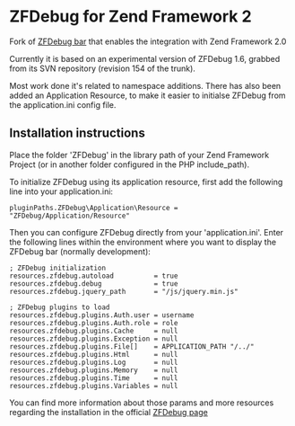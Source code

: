 # ZFDebug for Zend Framework 2

Fork of [ZFDebug bar](http://code.google.com/p/zfdebug/) that enables the integration
with Zend Framework 2.0

Currently it is based on an experimental version of ZFDebug 1.6, grabbed from its SVN
repository (revision 154 of the trunk).

Most work done it's related to namespace additions. There has also been added an Application
Resource, to make it easier to initialse ZFDebug from the application.ini config file.

## Installation instructions

Place the folder 'ZFDebug' in the library path of your Zend Framework Project
(or in another folder configured in the PHP include_path).

To initialize ZFDebug using its application resource, first add the following line into your application.ini:

    pluginPaths.ZFDebug\Application\Resource = "ZFDebug/Application/Resource"

Then you can configure ZFDebug directly from your 'application.ini'. Enter the following
lines within the environment where you want to display the ZFDebug bar (normally development):

    ; ZFDebug initialization
    resources.zfdebug.autoload          = true
    resources.zfdebug.debug             = true
    resources.zfdebug.jquery_path       = "/js/jquery.min.js"

    ; ZFDebug plugins to load
    resources.zfdebug.plugins.Auth.user = username
    resources.zfdebug.plugins.Auth.role = role
    resources.zfdebug.plugins.Cache     = null
    resources.zfdebug.plugins.Exception = null
    resources.zfdebug.plugins.File[]    = APPLICATION_PATH "/../"
    resources.zfdebug.plugins.Html      = null
    resources.zfdebug.plugins.Log       = null
    resources.zfdebug.plugins.Memory    = null
    resources.zfdebug.plugins.Time      = null
    resources.zfdebug.plugins.Variables = null


You can find more information about those params and more resources regarding the
installation in the official [ZFDebug page](http://code.google.com/p/zfdebug/wiki/Installation)